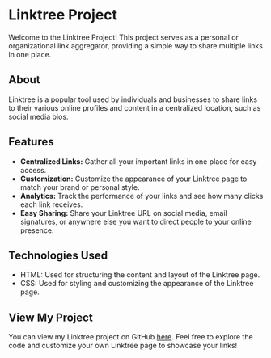 # Linktree Project

Welcome to the Linktree Project! This project serves as a personal or organizational link aggregator, providing a simple way to share multiple links in one place.

## About

Linktree is a popular tool used by individuals and businesses to share links to their various online profiles and content in a centralized location, such as social media bios.

## Features

- **Centralized Links:** Gather all your important links in one place for easy access.
- **Customization:** Customize the appearance of your Linktree page to match your brand or personal style.
- **Analytics:** Track the performance of your links and see how many clicks each link receives.
- **Easy Sharing:** Share your Linktree URL on social media, email signatures, or anywhere else you want to direct people to your online presence.

## Technologies Used

- HTML: Used for structuring the content and layout of the Linktree page.
- CSS: Used for styling and customizing the appearance of the Linktree page.

## View My Project 

You can view my Linktree project on GitHub [here](https://tr45o.github.io/Linktree/). Feel free to explore the code and customize your own Linktree page to showcase your links!
